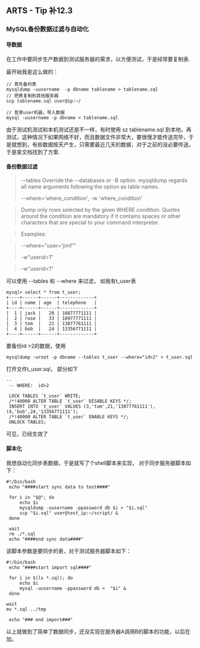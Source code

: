 ## ARTS - Tip 补12.3
### MySQL备份数据过滤与自动化

#### 导数据
在工作中要同步生产数据到测试服务器的需求，以方便测试，于是经常要复制表.

最开始我是这么做的：

```
// 首先备份表
mysqldump -uusername  -p dbname tablename > tablename.sql
// 把表复制到其他服务器
scp tablename.sql user@ip:~/

// 登录user机器，导入数据
mysql -uusername -p dbname < tablename.sql
```

由于测试机测试和本机测试还是不一样，有时使用  sz  tablename.sql 到本地，再测试，这种情况下如果网络不好，而且数据文件非常大，要很慢才能传送完毕，于是就想到，有些数据按天产生，只需要最近几天的数据，对于之前的没必要传送。于是查文档找到了方案.

#### 备份数据过滤

> 
> --tables
> Override the --databases or -B option. mysqldump regards all name arguments  following the option as table names.
>
> 
>  
> --where='where_condition', -w 'where_condition'

>Dump only rows selected by the given WHERE condition. Quotes around the condition are mandatory if it contains spaces or other characters that are special to your command interpreter.

>Examples:

> --where="user='jimf'"
> 
> -w"userid>1"

> -w"userid<1"
> 
> 
> 

可以使用 --tables 和 --where 来过滤， 
如我有t_user表

```
mysql> select * from t_user;
+----+------+------+-------------+
| id | name | age  | telephone   |
+----+------+------+-------------+
|  1 | jack |   20 | 18877771111 |
|  2 | rose |   33 | 18977771111 |
|  3 | tom  |   21 | 13877761111 |
|  4 | bob  |   24 | 13356771111 |
+----+------+------+-------------+
```
要备份id >2的数据，使用

```
mysqldump -uroot -p dbname --tables t_user --where="id>2" > t_user.sql

```
打开文件t_user.sql， 部分如下

```
--
 -- WHERE:  id>2

 LOCK TABLES `t_user` WRITE;
 /*!40000 ALTER TABLE `t_user` DISABLE KEYS */;
 INSERT INTO `t_user` VALUES (3,'tom',21,'13877761111'),(4,'bob',24,'13356771111');
 /*!40000 ALTER TABLE `t_user` ENABLE KEYS */;
 UNLOCK TABLES;
```
可见，已经生效了


#### 脚本化
我想自动化同步表数据，于是就写了个shell脚本来实现，
对于同步服务器脚本如下：

```
#!/bin/bash
 echo "####start sync data to test####"

 for i in "$@"; do
     echo $i
     mysqldump -uusername -ppassword db $i > "$i.sql"
     scp "$i.sql" user@test_ip:~/script/ &
 done

 wait
 rm ./*.sql
 echo "####end sync data####"
```

该脚本参数是要同步的表，对于测试服务器脚本如下：

```
#!/bin/bash
 echo "####start import sql####"

 for i in $(ls *.sql); do
     echo $i
     mysql -uusername -ppassword db <  "$i" &
 done

wait
mv *.sql ../tmp

 echo "### end import###"
```

以上就做到了简单了数据同步，还没实现在服务器A调用B的脚本的功能，以后在加。
